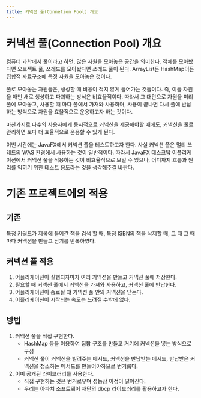 ```yaml
---
title: 커넥션 풀(Connetion Pool) 개요
---
```


# 커넥션 풀(Connection Pool) 개요
컴퓨터 과학에서 풀이라고 하면, 많은 자원을 모아놓은 공간을 의미한다. 객체를 모아놨다면 오브젝트 풀, 쓰레드를 모아놨다면 쓰레드 풀이 된다. ArrayList든 HashMap이든 집합적 자료구조에 특정 자원을 모아놓은 것이다.

풀로 모아놓는 자원들은, 생성할 때 비용이 적지 않게 들어가는 것들이다. 즉, 이들 자원을 매번 새로 생성하고 파괴하는 방식은 비효율적이다. 따라서 그 대안으로 자원을 미리 풀에 모아놓고, 사용할 때 마다 풀에서 가져와 사용하며, 사용이 끝나면 다시 풀에 반납하는 방식으로 자원을 효율적으로 운용하고자 하는 것이다.

마찬가지로 다수의 사용자에게 동시적으로 커넥션을 제공해야할 때에도, 커넥션을 풀로 관리하면 보다 더 효율적으로 운용할 수 있게 된다.

이번 시간에는 JavaFX에서 커넥션 풀을 테스트하고자 한다. 사실 커넥션 풀은 멀티 쓰레드의 WAS 환경에서 사용하는 것이 일반적이다. 따라서 JavaFX 데스크탑 어플리케이션에서 커넥션 풀을 적용하는 것이 비효율적으로 보일 수 있으나, 어디까지 흐름과 원리를 익히기 위한 테스트 용도라는 것을 생각해주길 바란다.

# 기존 프로젝트에의 적용
## 기존
특정 키워드가 제목에 들어간 책을 검색 할 때, 특정 ISBN의 책을 삭제할 때, 그 때 그 때마다 커넥션을 만들고 닫기를 반복하였다.

## 커넥션 풀 적용
1. 어플리케이션이 실행되자마자 여러 커넥션을 만들고 커넥션 풀에 저장한다.
2. 필요할 때 커넥션 풀에서 커넥션을 가져와 사용하고, 커넥션 풀에 반납한다.
3. 어플리케이션이 종료될 떄 커넥션 풀 안의 커넥션을 닫는다.
4. 어플리케이션이 시작되는 속도는 느려질 수밖에 없다.

## 방법
1. 커넥션 풀을 직접 구현한다.
   - HashMap 등을 이용하여 집합 구조를 만들고 거기에 커넥션을 넣는 방식으로 구성
   - 커넥션 풀이 커넥션을 빌려주는 메서드, 커넥션을 반납받는 메서드, 반납받은 커넥션을 청소하는 메서드를 만들어야하므로 번거롭다.
2. 이미 공개된 라이브러리를 사용한다.
   - 직접 구현하는 것은 번거로우며 성능상 이점이 떨어진다.
   - 우리는 아파치 소프트웨어 재단의 dbcp 라이브러리를 활용하고자 한다.
